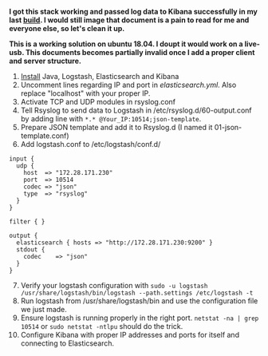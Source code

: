 **I got this stack working and passed log data to Kibana successfully in my last [build](https://github.com/jisosomppi/log-analysis/blob/master/builds/rsyslog-logstash-es-kibana/configuring.md). I would still image that document is a pain to read for me and everyone else, so let's clean it up.**

**This is a working solution on ubuntu 18.04. I doupt it would work on a live-usb. This documents becomes partially invalid once I add a proper client and server structure.**

1) [Install](https://github.com/jisosomppi/log-analysis/blob/master/builds/rsyslog-logstash-es-kibana/Installations.md) Java, Logstash, Elasticsearch and Kibana  
2) Uncomment lines regarding IP and port in *elasticsearch.yml*. Also replace "localhost" with your proper IP.  
3) Activate TCP and UDP modules in rsyslog.conf  
4) Tell Rsyslog to send data to Logstash in /etc/rsyslog.d/60-output.conf by adding line with `*.* @Your_IP:10514;json-template`.    
5) Prepare JSON template and add it to Rsyslog.d (I named it 01-json-template.conf)  
6) Add logstash.conf to /etc/logstash/conf.d/  
```
input {
  udp {
    host  => "172.28.171.230"
    port  => 10514
    codec => "json"
    type  => "rsyslog"
  }
}

filter { }

output {
  elasticsearch { hosts => "http://172.28.171.230:9200" }
  stdout {
    codec    => "json"
  }
}
```
7) Verify your logstash configuration with
`sudo -u logstash /usr/share/logstash/bin/logstash --path.settings /etc/logstash -t`
8) Run logstash from /usr/share/logstash/bin and use the configuration file we just made.
9) Ensure logstash is running properly in the right port. `netstat -na | grep 10514` or `sudo netstat -ntlpu` should do the trick.  
10) Configure Kibana with proper IP addresses and ports for itself and connecting to Elasticsearch.
